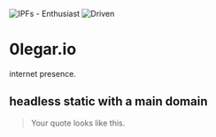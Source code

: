![IPFs - Enthusiast](https://img.shields.io/badge/IPFs-Enthusiast-blueviolet)
![Driven](https://img.shields.io/badge/Driven-Group-grey?labelColor=green&style=plastic)

# 0legar.io
internet presence.

## headless static with a main domain


>Your quote looks like this.
